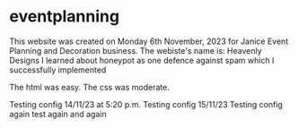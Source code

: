 # eventplanning
This website was created on Monday 6th November, 2023 for Janice Event Planning and Decoration business. The webiste's name is: Heavenly Designs
I learned about honeypot as one defence against spam which I successfully implemented

The html was easy.  The css was moderate.

Testing config 14/11/23 at 5:20 p.m.
Testing config 15/11/23
Testing config again test again and again
